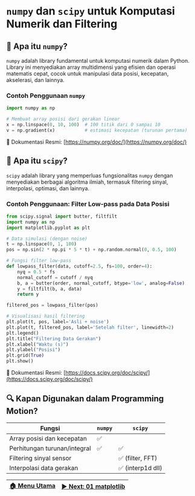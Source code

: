# `numpy` dan `scipy` untuk Komputasi Numerik dan Filtering

## 📌 Apa itu `numpy`?
`numpy` adalah library fundamental untuk komputasi numerik dalam Python. Library ini menyediakan array multidimensi yang efisien dan operasi matematis cepat, cocok untuk manipulasi data posisi, kecepatan, akselerasi, dan lainnya.

### Contoh Penggunaan `numpy`
```python
import numpy as np

# Membuat array posisi dari gerakan linear
x = np.linspace(0, 10, 100)  # 100 titik dari 0 sampai 10
v = np.gradient(x)           # estimasi kecepatan (turunan pertama)
```

📄 Dokumentasi Resmi: [https://numpy.org/doc/](https://numpy.org/doc/)

## 📌 Apa itu `scipy`?
`scipy` adalah library yang memperluas fungsionalitas `numpy` dengan menyediakan berbagai algoritma ilmiah, termasuk filtering sinyal, interpolasi, optimasi, dan lainnya.

### Contoh Penggunaan: Filter Low-pass pada Data Posisi
```python
from scipy.signal import butter, filtfilt
import numpy as np
import matplotlib.pyplot as plt

# Data simulasi (dengan noise)
t = np.linspace(0, 1, 100)
pos = np.sin(2 * np.pi * 5 * t) + np.random.normal(0, 0.5, 100)

# Fungsi filter low-pass
def lowpass_filter(data, cutoff=2.5, fs=100, order=4):
    nyq = 0.5 * fs
    normal_cutoff = cutoff / nyq
    b, a = butter(order, normal_cutoff, btype='low', analog=False)
    y = filtfilt(b, a, data)
    return y

filtered_pos = lowpass_filter(pos)

# Visualisasi hasil filtering
plt.plot(t, pos, label='Asli + noise')
plt.plot(t, filtered_pos, label='Setelah filter', linewidth=2)
plt.legend()
plt.title("Filtering Data Gerakan")
plt.xlabel("Waktu (s)")
plt.ylabel("Posisi")
plt.grid(True)
plt.show()
```

📄 Dokumentasi Resmi: [https://docs.scipy.org/doc/scipy/](https://docs.scipy.org/doc/scipy/)

## 🔍 Kapan Digunakan dalam Programming Motion?

| Fungsi                       | `numpy` | `scipy`          |
| ---------------------------- | ------- | ---------------- |
| Array posisi dan kecepatan   | ✅       |                  |
| Perhitungan turunan/integral | ✅       | ✅                |
| Filtering sinyal sensor      |         | ✅ (filter, FFT)  |
| Interpolasi data gerakan     |         | ✅ (interp1d dll) |

 | [🏠 Menu Utama](/) | [▶️ Next: 01 matplotlib](/02_matplotlib/) |
 | ----------------- | ---------------------------------------- |